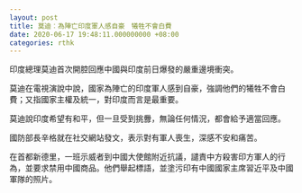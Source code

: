 ```yaml
---
layout: post
title: 莫迪︰為陣亡印度軍人感自豪　犧牲不會白費
date: 2020-06-17 19:48:11.000000000 +08:00
categories: rthk
---
```


印度總理莫迪首次開腔回應中國與印度前日爆發的嚴重邊境衝突。

莫迪在電視演說中說，國家為陣亡的印度軍人感到自豪，強調他們的犧牲不會白費；又指國家主權及統一，對印度而言是最重要。

莫迪說印度希望有和平，但一旦受到挑釁，無論任何情況，都會給予適當回應。

國防部長辛格就在社交網站發文，表示對有軍人喪生，深感不安和痛苦。

在首都新德里，一班示威者到中國大使館附近抗議，譴責中方殺害印方軍人的行為，並要求禁用中國商品。他們舉起標語，並塗污印有中國國家主席習近平及中國軍隊的照片。
